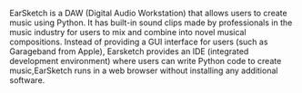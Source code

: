 EarSketch is a DAW (Digital Audio Workstation) that allows users to create music using Python. 
It has built-in sound clips made by professionals in the music industry for users to mix and combine into novel musical compositions.
Instead of providing a GUI interface for users (such as Garageband from Apple), 
Earsketch provides an IDE (integrated development environment) 
where users can write Python code to create music,EarSketch runs in a web browser without installing any additional software.
